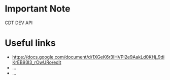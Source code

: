 # Important Note

CDT DEV API

# Useful links

- https://docs.google.com/document/d/1XGeK6r3IHVPl2e9AakLd0KHj_9diKrEB93I3_rOwURo/edit
- ...
- ...